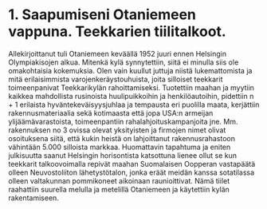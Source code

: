 


    
# 1. Saapumiseni Otaniemeen vappuna. Teekkarien tiilitalkoot.

Allekirjoittanut tuli Otaniemeen keväällä 1952 juuri ennen Helsingin Olympiakisojen alkua. Mitenkä kylä synnytettiin, siitä ei 
minulla siis ole omakohtaisia kokemuksia. Olen vain kuullut juttuja niistä lukemattomista ja mitä erilaisimmista 
varojenkeräystouhuista, joita silloiset teekkarit toimeenpanivat Teekkarikylän rahoittamiseksi. Tuotettiin maahan ja myytiin 
kaikkea mahdollista rusinoista huulipuikkoihin ja henkilöautoihin, pidettiin n + 1 erilaista hyväntekeväisyysjuhlaa ja tempausta eri 
puolilla maata, kerjättiin rakennusmateriaalia sekä kotimaasta että jopa USA:n armeijan ylijäämävarastoista, toimeenpantiin 
rahalahjoituskampanjoita jne. Mm. rakennuksen no 3 ovissa olevat yksityisten ja firmojen nimet olivat osoituksena siitä, että kukin 
heistä on lahjoittanut rakennusrahastoon vähintään 5.000 silloista markkaa. Huomattavin tapahtuma ja eniten julkisuutta saanut 
Helsingin horisontista katsottuna lienee ollut se kun teekkarit talkoovoimalla repivät maahan Suomalaisen Oopperan vastapäätä 
olleen Neuvostoliiton lähetystötalon, jonka eräät meidän kanssa sotatilassa olleen valtakunnan pommikoneet aikoinaan 
raunioittivat. Nämä tiilet raahattiin suurella melulla ja metelillä Otaniemeen ja käytettiin kylän rakentamiseen.

